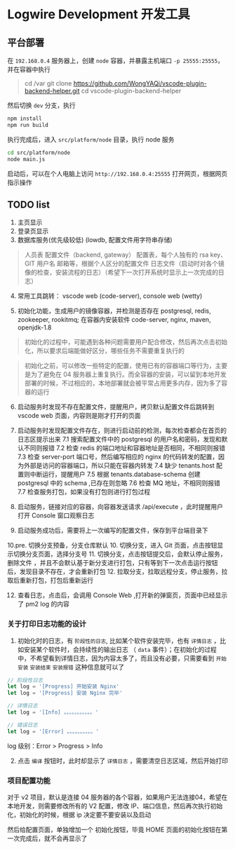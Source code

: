 # Logwire Development 开发工具

## 平台部署
在 `192.168.0.4` 服务器上，创建 `node` 容器，并暴露主机端口 `-p 25555:25555`，并在容器中执行

> cd /var
> git clone https://github.com/WongYAQi/vscode-plugin-backend-helper.git
> cd vscode-plugin-backend-helper

然后切换 `dev` 分支，执行

```bash
npm install
npm run build
```

执行完成后，进入 `src/platform/node` 目录，执行 node 服务

```bash
cd src/platform/node
node main.js
```

启动后，可以在个人电脑上访问 `http://192.168.0.4:25555` 打开网页，根据网页指示操作


## TODO list

1. 主页显示
2. 登录页显示
3. 数据库服务(优先级较低) (lowdb, 配置文件用字符串存储)
> 人员表
> 配置文件（backend, gateway）
> 配置表，每个人独有的 rsa key、GIT 用户名 邮箱等，根据个人区分的配置文件
> 日志文件（启动时对各个镜像的检查，安装流程的日志）（希望下一次打开系统时显示上一次完成的日志）

4. 常用工具跳转： vscode web (code-server), console web (wetty)

5. 初始化功能，生成用户的镜像容器，并检测是否存在 postgresql, redis, zookeeper, rookitmq; 在容器内安装软件 code-server, nginx, maven, openjdk-1.8

> 初始化的过程中，可能遇到各种问题需要用户配合修改，然后再次点击初始化，所以要求后端能做好区分，哪些任务不需要重复执行的

> 初始化之前，可以修改一些特定的配置，使用已有的容器端口等行为，主要是为了避免在 04 服务器上重复执行。而全容器的安装，可以留到本地开发部署的时候，不过相应的，本地部署就会被平常占用更多内存，因为多了容器的运行

6. 启动服务时发现不存在配置文件，提醒用户，拷贝默认配置文件后跳转到 vscode web 页面，内容则是刚才打开的页面
7. 启动服务时发现配置文件存在，则进行启动前的检测，每次检查都会在首页的日志区提示出来
	7.1 搜索配置文件中的 postgresql 的用户名和密码，发现和默认不同则报错
	7.2 检查 redis 的端口地址和容器地址是否相同，不相同则报错
	7.3 检查 server-port 端口号，然后编写相应的 nginx 的代码转发的配置，因为外部是访问的容器端口，所以只能在容器内转发
	7.4 缺少 tenants.host 配置则中断运行，提醒用户
	7.5 根据 tenants.database-schema 创建 postgresql 中的 schema ,已存在则忽略
	7.6 检查 MQ 地址，不相同则报错
	7.7 检查服务打包，如果没有打包则进行打包过程
	
8. 启动服务，链接对应的容器，向容器发送请求 /api/execute ，此时提醒用户打开 Console 窗口观察日志
9. 启动服务成功后，需要将上一次编写的配置文件，保存到平台端目录下

10.pre. 切换分支预备，分支仓库默认
10. 切换分支，进入 Git 页面，点击按钮显示切换分支页面，选择分支号
11. 切换分支，点击按钮提交后，会默认停止服务，删除文件 ，并且不会默认基于新分支进行打包，只有等到下一次点击运行按钮后，发现目录不存在，才会重新打包
12. 拉取分支，拉取远程分支，停止服务，拉取后重新打包，打包后重新运行

12. 查看日志，点击后，会调用 Console Web ,打开新的弹窗页，页面中已经显示了 pm2 log 的内容


### 关于打印日志功能的设计
1. 初始化时的日志，有 `阶段性的日志`, 比如某个软件安装完毕，也有 `详情日志` ，比如安装某个软件时，会持续性的输出日志 （ `data` 事件）；在初始化的过程中，不希望看到详情日志，因为内容太多了，而且没有必要，只需要看到 `开始安装` `安装结束` `安装报错` 这种信息就可以了

```javascript
// 阶段性日志
let log = '[Progress] 开始安装 Nginx'
let log = '[Progress] 安装 Nginx 完毕'

// 详情日志
let log = '[Info] 。。。。。。。。。。。'

// 错误日志
let log = '[Error] 。。。。。。。。。。'
```

log 级别：Error > Progress > Info

2. 点击 `编译` 按钮时，此时却显示了 `详情日志` ，需要清空日志区域，然后开始打印

### 项目配置功能
对于 v2 项目，默认是连接 04 服务器的各个容器，如果用户无法连接04，希望在本地开发，则需要修改所有的 V2 配置，修改 IP、端口信息，然后再次执行初始化，初始化的时候，根据 ip 决定要不要安装以及启动

然后给配置页面，单独增加一个 初始化按钮，毕竟 HOME 页面的初始化按钮在第一次完成后，就不会再显示了
